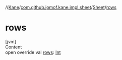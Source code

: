 //[Kane](../../index.md)/[com.github.jomof.kane.impl.sheet](../index.md)/[Sheet](index.md)/[rows](rows.md)



# rows  
[jvm]  
Content  
open override val [rows](rows.md): [Int](https://kotlinlang.org/api/latest/jvm/stdlib/kotlin/-int/index.html)  



